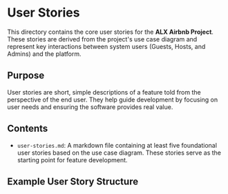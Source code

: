 # User Stories

This directory contains the core user stories for the **ALX Airbnb Project**. These stories are derived from the project's use case diagram and represent key interactions between system users (Guests, Hosts, and Admins) and the platform.

## Purpose

User stories are short, simple descriptions of a feature told from the perspective of the end user. They help guide development by focusing on user needs and ensuring the software provides real value.

## Contents

- `user-stories.md`: A markdown file containing at least five foundational user stories based on the use case diagram. These stories serve as the starting point for feature development.

## Example User Story Structure

